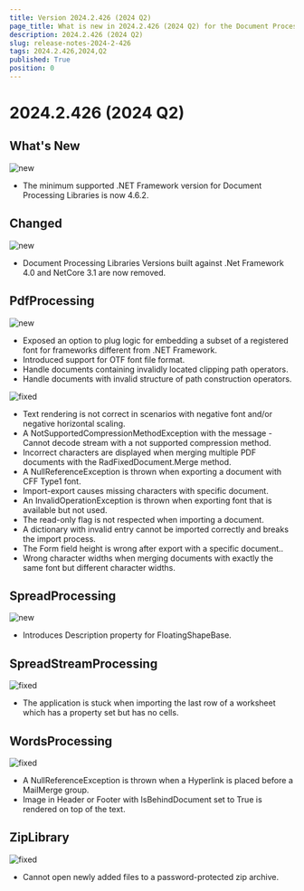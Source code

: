 ```yaml
---
title: Version 2024.2.426 (2024 Q2)
page_title: What is new in 2024.2.426 (2024 Q2) for the Document Processing Libraries
description: 2024.2.426 (2024 Q2)
slug: release-notes-2024-2-426 
tags: 2024.2.426,2024,Q2
published: True
position: 0
---
```



# 2024.2.426 (2024 Q2)


## What's New


![new](../images/new.png)

* The minimum supported .NET Framework version for Document Processing Libraries is now 4.6.2.

## Changed


![new](../images/new.png)

* Document Processing Libraries Versions built against .Net Framework 4.0 and NetCore 3.1 are now removed.

## PdfProcessing


![new](../images/new.png)

* Exposed an option to plug logic for embedding a subset of a registered font for frameworks different from .NET Framework.
* Introduced support for OTF font file format.
* Handle documents containing invalidly located clipping path operators.
* Handle documents with invalid structure of path construction operators.

![fixed](../images/fixed.png)

* Text rendering is not correct in scenarios with negative font and/or negative horizontal scaling.
* A NotSupportedCompressionMethodException with the message - Cannot decode stream with a not supported compression method.
* Incorrect characters are displayed when merging multiple PDF documents with the RadFixedDocument.Merge method.
* A NullReferenceException is thrown when exporting a document with CFF Type1 font.
* Import-export causes missing characters with specific document.
* An InvalidOperationException is thrown when exporting font that is available but not used.
* The read-only flag is not respected when importing a document.
* A dictionary with invalid entry cannot be imported correctly and breaks the import process.
* The Form field height is wrong after export with a specific document..
* Wrong character widths when merging documents with exactly the same font but different character widths.

## SpreadProcessing


![new](../images/new.png)

* Introduces Description property for FloatingShapeBase.

## SpreadStreamProcessing


![fixed](../images/fixed.png)

* The application is stuck when importing the last row of a worksheet which has a property set but has no cells.

## WordsProcessing


![fixed](../images/fixed.png)

* A NullReferenceException is thrown when a Hyperlink is placed before a MailMerge group.
* Image in Header or Footer with IsBehindDocument set to True is rendered on top of the text.

## ZipLibrary


![fixed](../images/fixed.png)

* Cannot open newly added files to a password-protected zip archive.
